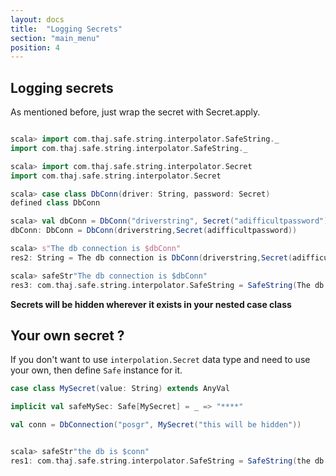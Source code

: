 ```yaml
---
layout: docs
title:  "Logging Secrets"
section: "main_menu"
position: 4
---
```


## Logging secrets

As mentioned before, just wrap the secret with Secret.apply. 


```scala

scala> import com.thaj.safe.string.interpolator.SafeString._
import com.thaj.safe.string.interpolator.SafeString._

scala> import com.thaj.safe.string.interpolator.Secret
import com.thaj.safe.string.interpolator.Secret

scala> case class DbConn(driver: String, password: Secret)
defined class DbConn

scala> val dbConn = DbConn("driverstring", Secret("adifficultpassword"))
dbConn: DbConn = DbConn(driverstring,Secret(adifficultpassword))

scala> s"The db connection is $dbConn"
res2: String = The db connection is DbConn(driverstring,Secret(adifficultpassword))

scala> safeStr"The db connection is $dbConn"
res3: com.thaj.safe.string.interpolator.SafeString = SafeString(The db connection is { password: ******************, driver: driverstring })


```

**Secrets will be hidden wherever it exists in your nested case class**

## Your own secret ?

If you don't want to use `interpolation.Secret` data type and need to use your own, then define `Safe` instance for it.

```scala
case class MySecret(value: String) extends AnyVal

implicit val safeMySec: Safe[MySecret] = _ => "****"

val conn = DbConnection("posgr", MySecret("this will be hidden"))


scala> safeStr"the db is $conn"
res1: com.thaj.safe.string.interpolator.SafeString = SafeString(the db is { password: ****, name: posgr })

```